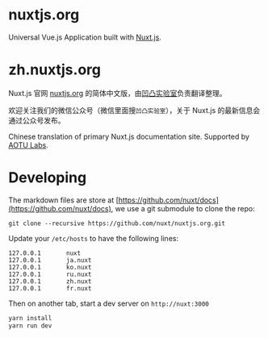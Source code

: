 # nuxtjs.org

Universal Vue.js Application built with [Nuxt.js](https://github.com/nuxt/nuxt.js).

# zh.nuxtjs.org

Nuxt.js 官网 [nuxtjs.org](https://nuxtjs.org) 的简体中文版，由[凹凸实验室](https://aotu.io)负责翻译整理。

欢迎关注我们的微信公众号（微信里面搜`凹凸实验室`），关于 Nuxt.js 的最新信息会通过公众号发布。

Chinese translation of primary Nuxt.js documentation site. Supported by [AOTU Labs](https://aotu.io).

# Developing

The markdown files are store at [https://github.com/nuxt/docs](https://github.com/nuxt/docs), we use a git submodule to clone the repo:

```
git clone --recursive https://github.com/nuxt/nuxtjs.org.git
```

Update your `/etc/hosts` to have the following lines:

```
127.0.0.1       nuxt
127.0.0.1       ja.nuxt
127.0.0.1       ko.nuxt
127.0.0.1       ru.nuxt
127.0.0.1       zh.nuxt
127.0.0.1       fr.nuxt
```

Then on another tab, start a dev server on `http://nuxt:3000`

```bash
yarn install
yarn run dev
```
